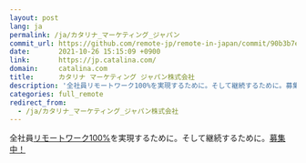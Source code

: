 ```yaml
---
layout: post
lang: ja
permalink: /ja/カタリナ_マーケティング_ジャパン
commit_url: https://github.com/remote-jp/remote-in-japan/commit/90b3b7e64a119a0f2a385da476dd312a64d9e02e
date:       2021-10-26 15:15:09 +0900
link:       https://jp.catalina.com/
domain:     catalina.com
title:      カタリナ マーケティング ジャパン株式会社
description: '全社員リモートワーク100%を実現するために。そして継続するために。募集中！'
categories: full_remote
redirect_from:
  - /ja/カタリナ_マーケティング_ジャパン株式会社
---
```


<p>全社員<a href="https://jp.catalina.com/news/column/company-activity/2020/06/20200628/">リモートワーク100%</a>を実現するために。そして継続するために。<a href="https://jp.catalina.com/recruit/">募集中！</a></p>
